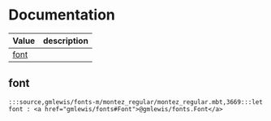 # Documentation
|Value|description|
|---|---|
|[font](#font)||

## font

```moonbit
:::source,gmlewis/fonts-m/montez_regular/montez_regular.mbt,3669:::let font : <a href="gmlewis/fonts#Font">@gmlewis/fonts.Font</a>
```

